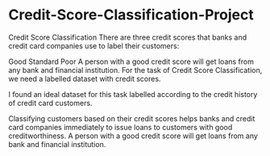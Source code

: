 # Credit-Score-Classification-Project


Credit Score Classification
There are three credit scores that banks and credit card companies use to label their customers:

Good
Standard
Poor
A person with a good credit score will get loans from any bank and financial institution. For the task of Credit Score Classification, we need a labelled dataset with credit scores.

I found an ideal dataset for this task labelled according to the credit history of credit card customers.

Classifying customers based on their credit scores helps banks and credit card companies immediately to issue loans to customers with good creditworthiness. A person with a good credit score will get loans from any bank and financial institution.
